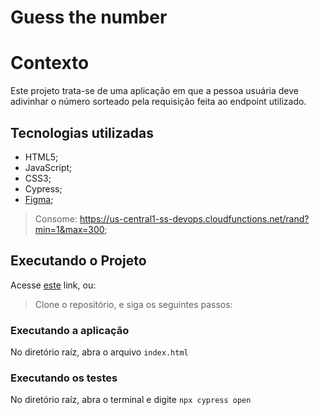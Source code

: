# Guess the number

# Contexto

Este projeto trata-se de uma aplicação em que a pessoa usuária deve adivinhar o número sorteado pela requisição feita ao endpoint utilizado.

## Tecnologias utilizadas

 - HTML5;
 - JavaScript;
 - CSS3;
 - Cypress; 
 - [Figma](https://www.figma.com/file/PJiuyaFFDgXjy8kGOUF23e/Guess-the-number);
> Consome: https://us-central1-ss-devops.cloudfunctions.net/rand?min=1&max=300;

## Executando o Projeto

Acesse [este](https://caiocavalcante063.github.io/Guess-the-number/) link, ou:

> Clone o repositório, e siga os seguintes passos:

### Executando a aplicação

No diretório raíz, abra o arquivo `index.html`

 ### Executando os testes
 
No diretório raíz, abra o terminal e digite `npx cypress open`
